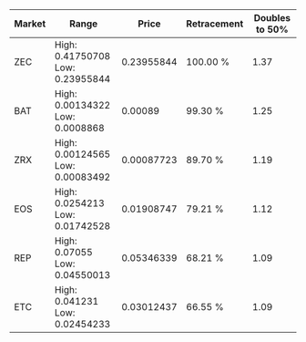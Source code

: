 | Market | Range | Price| Retracement | Doubles to 50% |
| --- | --- | --- | --- | --- |
| ZEC | High: 0.41750708<br />Low: 0.23955844 | 0.23955844 | 100.00 % | 1.37 |
| BAT | High: 0.00134322<br />Low: 0.0008868 | 0.00089 | 99.30 % | 1.25 |
| ZRX | High: 0.00124565<br />Low: 0.00083492 | 0.00087723 | 89.70 % | 1.19 |
| EOS | High: 0.0254213<br />Low: 0.01742528 | 0.01908747 | 79.21 % | 1.12 |
| REP | High: 0.07055<br />Low: 0.04550013 | 0.05346339 | 68.21 % | 1.09 |
| ETC | High: 0.041231<br />Low: 0.02454233 | 0.03012437 | 66.55 % | 1.09 |
